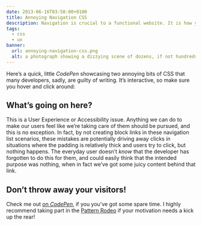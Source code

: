```yaml
---
date: 2013-06-16T03:58:00+0100
title: Annoying Navigation CSS
description: Navigation is crucial to a functional website. It is how your users find the information they're after; get it right, and your users are happy—get it wrong, and they go insane!
tags:
  - css
  - ux
banner:
  url: annoying-navigation-css.png
  alt: a photograph showing a dizzying scene of dozens, if not hundreds, of cars arranged tightly in all sorts of directions in what may be some kind of parking lot
---
```


Here’s a quick, little *CodePen* showcasing two annoying bits of CSS that many developers, sadly, are guilty of writing. It’s interactive, so make sure you hover and click around:

<c-codepen slug="LHqFy" height="740px"></c-codepen>

## What’s going on here?

This is a User Experience or Accessibility issue. Anything we can do to make our users feel like we’re taking care of them should be pursued, and this is no exception. In fact, by not creating block links in these navigation list scenarios, these mistakes are potentially driving away clicks in situations where the padding is relatively thick and users try to click, but nothing happens. The everyday user doesn’t *know* that the developer has forgotten to do this for them, and could easily think that the intended purpose was nothing, when in fact we’ve got some juicy content behind that link.

## Don’t throw away your visitors!

Check me out [on *CodePen*](https://codepen.io/chrisburnell "Chris Burnell on CodePen"), if you you’ve got some spare time. I highly recommend taking part in the [Pattern Rodeo](https://blog.codepen.io/rodeo/ "The Pattern Rodeo") if your motivation needs a kick up the rear!
